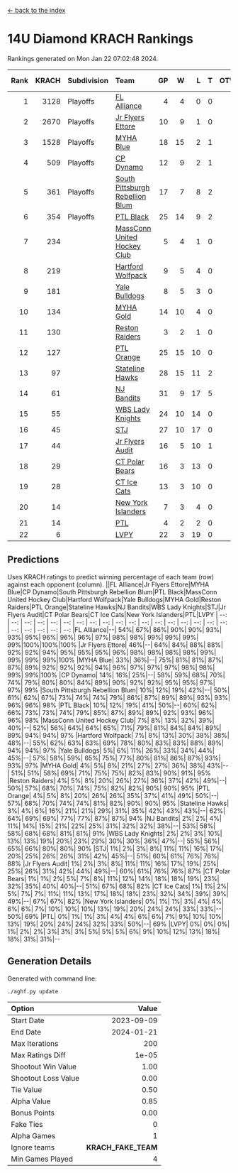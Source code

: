 [<- back to the index](readme.md)
# 14U Diamond KRACH Rankings
Rankings generated on Mon Jan 22 07:02:48 2024.

Rank|KRACH|Subdivision|Team|GP|W|L|T|OTW|OTL|SoS|Exp Wins|Win Diff
---:|---:|:---|:---|---:|---:|---:|---:|---:|---:|---:|---:|---:
1|3128|Playoffs|[FL Alliance](https://gamesheetstats.com/seasons/3663/teams/156905/schedule)|4|4|0|0|0|0|102|4.8|-0.0
2|2670|Playoffs|[Jr Flyers Ettore](https://gamesheetstats.com/seasons/3663/teams/140817/schedule)|10|9|1|0|0|1|353|9.9|0.0
3|1528|Playoffs|[MYHA Blue](https://gamesheetstats.com/seasons/3663/teams/140816/schedule)|18|15|2|1|2|0|337|16.4|0.0
4|509|Playoffs|[CP Dynamo](https://gamesheetstats.com/seasons/3663/teams/140823/schedule)|12|9|2|1|0|0|221|10.4|0.0
5|361|Playoffs|[South Pittsburgh Rebellion Blum](https://gamesheetstats.com/seasons/3663/teams/140812/schedule)|17|7|8|2|0|0|900|8.9|0.0
6|354|Playoffs|[PTL Black](https://gamesheetstats.com/seasons/3663/teams/140815/schedule)|25|14|9|2|1|0|699|15.8|-0.0
7|234||[MassConn United Hockey Club](https://gamesheetstats.com/seasons/3663/teams/140810/schedule)|5|4|1|0|0|0|68|4.9|0.0
8|219||[Hartford Wolfpack](https://gamesheetstats.com/seasons/3663/teams/140814/schedule)|9|5|4|0|0|1|309|5.9|0.0
9|181||[Yale Bulldogs](https://gamesheetstats.com/seasons/3663/teams/156906/schedule)|8|5|3|0|1|0|135|5.9|0.0
10|134||[MYHA Gold](https://gamesheetstats.com/seasons/3663/teams/140824/schedule)|14|10|4|0|0|1|63|10.9|0.0
11|130||[Reston Raiders](https://gamesheetstats.com/seasons/3663/teams/140829/schedule)|3|2|1|0|0|0|108|2.9|0.0
12|127||[PTL Orange](https://gamesheetstats.com/seasons/3663/teams/140821/schedule)|25|15|10|0|1|1|168|15.9|0.0
13|97||[Stateline Hawks](https://gamesheetstats.com/seasons/3663/teams/140813/schedule)|28|15|11|2|1|1|229|16.9|0.0
14|61||[NJ Bandits](https://gamesheetstats.com/seasons/3663/teams/140811/schedule)|31|9|17|5|0|0|402|12.4|0.0
15|55||[WBS Lady Knights](https://gamesheetstats.com/seasons/3663/teams/140825/schedule)|24|10|14|0|0|0|313|10.9|0.0
16|45||[STJ](https://gamesheetstats.com/seasons/3663/teams/140822/schedule)|27|10|17|0|1|1|214|10.9|0.0
17|44||[Jr Flyers Audit](https://gamesheetstats.com/seasons/3663/teams/140819/schedule)|16|5|10|1|0|0|131|6.4|0.0
18|29||[CT Polar Bears](https://gamesheetstats.com/seasons/3663/teams/140818/schedule)|16|3|13|0|0|0|480|3.9|0.0
19|28||[CT Ice Cats](https://gamesheetstats.com/seasons/3663/teams/140826/schedule)|13|3|10|0|0|1|218|3.9|0.0
20|14||[New York Islanders](https://gamesheetstats.com/seasons/3663/teams/140832/schedule)|7|3|4|0|0|0|35|3.9|0.0
21|14||[PTL](https://gamesheetstats.com/seasons/3663/teams/140827/schedule)|4|2|2|0|0|0|17|2.9|0.0
22|6||[LVPY](https://gamesheetstats.com/seasons/3663/teams/140820/schedule)|22|3|19|0|0|0|61|3.9|0.0

## Predictions
Uses KRACH ratings to predict winning percentage of each team (row) against each opponent (column).
||FL Alliance|Jr Flyers Ettore|MYHA Blue|CP Dynamo|South Pittsburgh Rebellion Blum|PTL Black|MassConn United Hockey Club|Hartford Wolfpack|Yale Bulldogs|MYHA Gold|Reston Raiders|PTL Orange|Stateline Hawks|NJ Bandits|WBS Lady Knights|STJ|Jr Flyers Audit|CT Polar Bears|CT Ice Cats|New York Islanders|PTL|LVPY
| --: | --: | --: | --: | --: | --: | --: | --: | --: | --: | --: | --: | --: | --: | --: | --: | --: | --: | --: | --: | --: | --: | --: 
|FL Alliance|--| 54%| 67%| 86%| 90%| 90%| 93%| 93%| 95%| 96%| 96%| 96%| 97%| 98%| 98%| 99%| 99%| 99%| 99%|100%|100%|100%
|Jr Flyers Ettore| 46%|--| 64%| 84%| 88%| 88%| 92%| 92%| 94%| 95%| 95%| 95%| 96%| 98%| 98%| 98%| 98%| 99%| 99%| 99%| 99%|100%
|MYHA Blue| 33%| 36%|--| 75%| 81%| 81%| 87%| 87%| 89%| 92%| 92%| 92%| 94%| 96%| 97%| 97%| 97%| 98%| 98%| 99%| 99%|100%
|CP Dynamo| 14%| 16%| 25%|--| 58%| 59%| 68%| 70%| 74%| 79%| 80%| 80%| 84%| 89%| 90%| 92%| 92%| 95%| 95%| 97%| 97%| 99%
|South Pittsburgh Rebellion Blum| 10%| 12%| 19%| 42%|--| 50%| 61%| 62%| 67%| 73%| 74%| 74%| 79%| 86%| 87%| 89%| 89%| 93%| 93%| 96%| 96%| 98%
|PTL Black| 10%| 12%| 19%| 41%| 50%|--| 60%| 62%| 66%| 73%| 73%| 74%| 79%| 85%| 87%| 89%| 89%| 92%| 93%| 96%| 96%| 98%
|MassConn United Hockey Club|  7%|  8%| 13%| 32%| 39%| 40%|--| 52%| 56%| 64%| 64%| 65%| 71%| 79%| 81%| 84%| 84%| 89%| 89%| 94%| 94%| 97%
|Hartford Wolfpack|  7%|  8%| 13%| 30%| 38%| 38%| 48%|--| 55%| 62%| 63%| 63%| 69%| 78%| 80%| 83%| 83%| 88%| 89%| 94%| 94%| 97%
|Yale Bulldogs|  5%|  6%| 11%| 26%| 33%| 34%| 44%| 45%|--| 57%| 58%| 59%| 65%| 75%| 77%| 80%| 81%| 86%| 87%| 93%| 93%| 97%
|MYHA Gold|  4%|  5%|  8%| 21%| 27%| 27%| 36%| 38%| 43%|--| 51%| 51%| 58%| 69%| 71%| 75%| 75%| 82%| 83%| 90%| 91%| 95%
|Reston Raiders|  4%|  5%|  8%| 20%| 26%| 27%| 36%| 37%| 42%| 49%|--| 50%| 57%| 68%| 70%| 74%| 75%| 82%| 82%| 90%| 90%| 95%
|PTL Orange|  4%|  5%|  8%| 20%| 26%| 26%| 35%| 37%| 41%| 49%| 50%|--| 57%| 68%| 70%| 74%| 74%| 81%| 82%| 90%| 90%| 95%
|Stateline Hawks|  3%|  4%|  6%| 16%| 21%| 21%| 29%| 31%| 35%| 42%| 43%| 43%|--| 62%| 64%| 69%| 69%| 77%| 77%| 87%| 87%| 94%
|NJ Bandits|  2%|  2%|  4%| 11%| 14%| 15%| 21%| 22%| 25%| 31%| 32%| 32%| 38%|--| 53%| 58%| 58%| 68%| 68%| 81%| 81%| 91%
|WBS Lady Knights|  2%|  2%|  3%| 10%| 13%| 13%| 19%| 20%| 23%| 29%| 30%| 30%| 36%| 47%|--| 55%| 56%| 65%| 66%| 80%| 80%| 90%
|STJ|  1%|  2%|  3%|  8%| 11%| 11%| 16%| 17%| 20%| 25%| 26%| 26%| 31%| 42%| 45%|--| 51%| 60%| 61%| 76%| 76%| 88%
|Jr Flyers Audit|  1%|  2%|  3%|  8%| 11%| 11%| 16%| 17%| 19%| 25%| 25%| 26%| 31%| 42%| 44%| 49%|--| 60%| 61%| 76%| 76%| 87%
|CT Polar Bears|  1%|  1%|  2%|  5%|  7%|  8%| 11%| 12%| 14%| 18%| 18%| 19%| 23%| 32%| 35%| 40%| 40%|--| 51%| 67%| 68%| 82%
|CT Ice Cats|  1%|  1%|  2%|  5%|  7%|  7%| 11%| 11%| 13%| 17%| 18%| 18%| 23%| 32%| 34%| 39%| 39%| 49%|--| 67%| 67%| 82%
|New York Islanders|  0%|  1%|  1%|  3%|  4%|  4%|  6%|  6%|  7%| 10%| 10%| 10%| 13%| 19%| 20%| 24%| 24%| 33%| 33%|--| 50%| 69%
|PTL|  0%|  1%|  1%|  3%|  4%|  4%|  6%|  6%|  7%|  9%| 10%| 10%| 13%| 19%| 20%| 24%| 24%| 32%| 33%| 50%|--| 69%
|LVPY|  0%|  0%|  0%|  1%|  2%|  2%|  3%|  3%|  3%|  5%|  5%|  5%|  6%|  9%| 10%| 12%| 13%| 18%| 18%| 31%| 31%|--

## Generation Details

Generated with command line:
```
./aghf.py update
```

| Option | Value |
| :----- | ----: |
| Start Date | 2023-09-09 |
| End Date | 2024-01-21 |
| Max Iterations | 200 |
| Max Ratings Diff | 1e-05 |
| Shootout Win Value | 1.00 |
| Shootout Loss Value | 0.00 |
| Tie Value | 0.50 |
| Alpha Value | 0.85 |
| Bonus Points | 0.00 |
| Fake Ties | 0 |
| Alpha Games | 1 |
| Ignore teams | __KRACH_FAKE_TEAM__ |
| Min Games Played | 4 |

